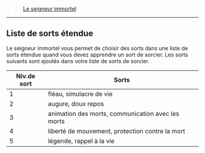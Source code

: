 ﻿> [Le seigneur immortel](hd_warlock_immortal.md)

---

## Liste de sorts étendue

Le seigneur immortel vous permet de choisir des sorts dans une liste de sorts étendue quand vous devez apprendre un sort de sorcier. Les sorts suivants sont ajoutés dans votre liste de sorts de sorcier.

|Niv.de sort|Sorts|
|---|---|
|1|fléau, simulacre de vie|
|2|augure, doux repos|
|3|animation des morts, communication avec les morts|
|4|liberté de mouvement, protection contre la mort|
|5|légende, rappel à la vie|

